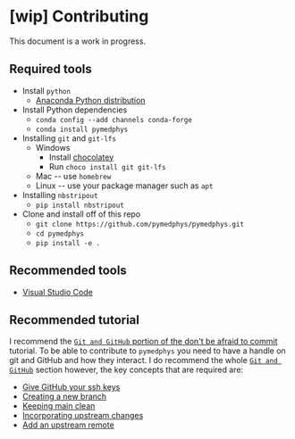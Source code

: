 # [wip] Contributing

This document is a work in progress.

## Required tools

* Install `python`
  * [Anaconda Python distribution](https://www.anaconda.com/download/)
* Install Python dependencies
  * `conda config --add channels conda-forge`
  * `conda install pymedphys`
* Installing `git` and `git-lfs`
  * Windows
    * Install [chocolatey](https://chocolatey.org/install)
    * Run `choco install git git-lfs`
  * Mac -- use `homebrew`
  * Linux -- use your package manager such as `apt`
* Installing `nbstripout`
  * `pip install nbstripout`
* Clone and install off of this repo
  * `git clone https://github.com/pymedphys/pymedphys.git`
  * `cd pymedphys`
  *  `pip install -e .`

## Recommended tools

* [Visual Studio Code](https://code.visualstudio.com/)

## Recommended tutorial

I recommend the [`Git and GitHub` portion of the  don't be afraid to commit](https://dont-be-afraid-to-commit.readthedocs.io/en/latest/git/index.html) tutorial.
To be able to contribute to `pymedphys` you need to have a handle on git and GitHub and how they interact.
I do recommend the whole [`Git and GitHub`](https://dont-be-afraid-to-commit.readthedocs.io/en/latest/git/index.html) section however, the key concepts that are required are:
* [Give GitHub your ssh keys](https://dont-be-afraid-to-commit.readthedocs.io/en/latest/git/commandlinegit.html#give-github-your-public-keys)
* [Creating a new branch](https://dont-be-afraid-to-commit.readthedocs.io/en/latest/git/commandlinegit.html#create-a-new-branch)
* [Keeping main clean](https://dont-be-afraid-to-commit.readthedocs.io/en/latest/git/commandlinegit.html#send-me-a-pull-request)
* [Incorporating upstream changes](https://dont-be-afraid-to-commit.readthedocs.io/en/latest/git/commandlinegit.html#incorporate-upstream-changes)
* [Add an upstream remote](https://dont-be-afraid-to-commit.readthedocs.io/en/latest/git/remotes.html#add-a-remote)
